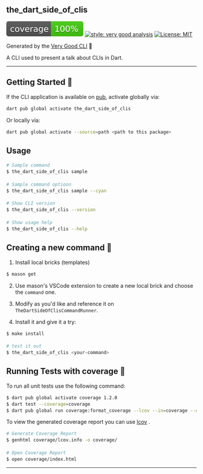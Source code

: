 ## the_dart_side_of_clis

![coverage][coverage_badge]
[![style: very good analysis][very_good_analysis_badge]][very_good_analysis_link]
[![License: MIT][license_badge]][license_link]

Generated by the [Very Good CLI][very_good_cli_link] 🤖

A CLI used to present a talk about CLIs in Dart.

---

## Getting Started 🚀

If the CLI application is available on [pub](https://pub.dev), activate globally via:

```sh
dart pub global activate the_dart_side_of_clis
```

Or locally via:

```sh
dart pub global activate --source=path <path to this package>
```

## Usage

```sh
# Sample command
$ the_dart_side_of_clis sample

# Sample command optioon
$ the_dart_side_of_clis sample --cyan

# Show CLI version
$ the_dart_side_of_clis --version

# Show usage help
$ the_dart_side_of_clis --help
```

## Creating a new command 📝

1. Install local bricks (templates)

```sh
$ mason get
```

2. Use mason's VSCode extension to create a new local brick and choose the `command` one.

3. Modify as you'd like and reference it on `TheDartSideOfClisCommandRunner`.

4. Install it and give it a try:

```sh
$ make install

# test it out
$ the_dart_side_of_clis <your-command>
```

## Running Tests with coverage 🧪

To run all unit tests use the following command:

```sh
$ dart pub global activate coverage 1.2.0
$ dart test --coverage=coverage
$ dart pub global run coverage:format_coverage --lcov --in=coverage --out=coverage/lcov.info
```

To view the generated coverage report you can use [lcov](https://github.com/linux-test-project/lcov)
.

```sh
# Generate Coverage Report
$ genhtml coverage/lcov.info -o coverage/

# Open Coverage Report
$ open coverage/index.html
```

---

[coverage_badge]: coverage_badge.svg
[license_badge]: https://img.shields.io/badge/license-MIT-blue.svg
[license_link]: https://opensource.org/licenses/MIT
[very_good_analysis_badge]: https://img.shields.io/badge/style-very_good_analysis-B22C89.svg
[very_good_analysis_link]: https://pub.dev/packages/very_good_analysis
[very_good_cli_link]: https://github.com/VeryGoodOpenSource/very_good_cli
